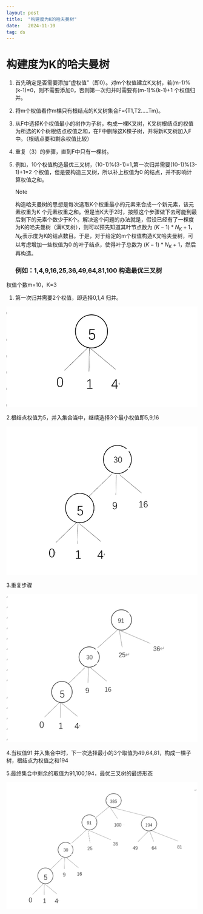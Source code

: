 ```yaml
---
layout: post
title:  "构建度为K的哈夫曼树"
date:   2024-11-10
tag: ds
---
```


# 构建度为K的哈夫曼树

1. 首先确定是否需要添加“虚权值”（即0）。对m个权值建立K叉树，若(m-1)%(k-1)=0，则不需要添加0，否则第一次归并时需要有(m-1)%(k-1)+1 个权值归并。

2. 将m个权值看作m棵只有根结点的K叉树集合F={T1,T2.....Tm}。

3. 从F中选择K个权值最小的树作为子树，构成一棵K叉树，K叉树根结点的权值为所选的K个树根结点权值之和，在F中删除这K棵子树，并将新K叉树加入F中。（根结点要和剩余权值比较）

4. 重复（3）的步骤，直到F中只有一棵树。

5. 例如，10个权值构造最优三叉树，(10-1)%(3-1)=1,第一次归并需要(10-1)%(3-1)+1=2 个权值，但是要构造三叉树，所以补上权值为0 的结点，并不影响计算权值之和。

   > [!NOTE]
   >
   > 构造哈夫曼树的思想是每次选取K个权重最小的元素来合成一个新元素，该元素权重为K 个元素权重之和。但是当K大于2时，按照这个步骤做下去可能到最后剩下的元素个数少于K个。解决这个问题的办法就是，假设已经有了一棵度为K的哈夫曼树（满K叉树），则可以预先知道其叶节点数为 $(K-1)*N_K+1$，$N_K$表示度为K的结点数目。于是，对于给定的m个权值构造K叉哈夫曼树，可以考虑增加一些权值为0 的叶子结点，使得叶子总数为 $(K-1)*N_K+1$，然后再构造。

   

   ### 例如：1,4,9,16,25,36,49,64,81,100 构造最优三叉树

   

权值个数m=10，K=3

1. 第一次归并需要2个权值，即选择0,1,4 归并。

![](/images/post/Huffman/01.png)

2.根结点权值为5，并入集合当中，继续选择3个最小权值即5,9,16

![](/images/post/Huffman/02.png)

3.重复步骤

![](/images/post/Huffman/03.png)

4.当权值91 并入集合中时，下一次选择最小的3个取值为49,64,81，构成一棵子树，根结点为权值之和194

5.最终集合中剩余的取值为91,100,194，最优三叉树的最终形态

![](/images/post/Huffman/04.png)